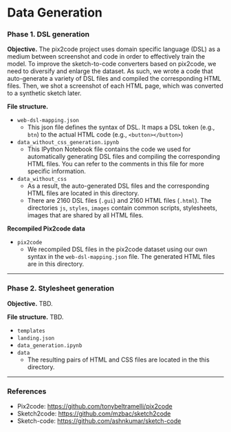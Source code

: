 # Data Generation



### Phase 1. DSL generation

**Objective.** The pix2code project uses domain specific language (DSL) as a medium between screenshot and code in order to effectively train the model. To improve the sketch-to-code converters based on pix2code, we need to diversify and enlarge the dataset. As such, we wrote a code that auto-generate a variety of DSL files and compiled the corresponding HTML files. Then, we shot a screenshot of each HTML page, which was converted to a synthetic sketch later.

**File structure.** 

- `web-dsl-mapping.json` 
  - This json file defines the syntax of DSL. It maps a DSL token (e.g., `btn`) to the actual HTML code (e.g., `<button></button>`)
- `data_without_css_generation.ipynb`
  - This IPython Notebook file contains the code we used for automatically generating DSL files  and compiling the corresponding HTML files. You can refer to the comments in this file for more specific information.
- `data_without_css`
  - As a result, the auto-generated DSL files and the corresponding HTML files are located in this directory. 
  - There are 2160 DSL files (`.gui`) and 2160 HTML files (`.html`). The directories `js`, `styles`, `images` contain common scripts, stylesheets, images that are shared by all HTML files.


**Recompiled Pix2code data**

- `pix2code`
  - We recompiled DSL files in the pix2code dataset using our own syntax in the `web-dsl-mapping.json` file. The generated HTML files are in this directory.

---

### Phase 2. Stylesheet generation

**Objective.** TBD.

**File structure.** TBD.

- `templates`
- `landing.json`
- `data_generation.ipynb`
- `data`
  - The resulting pairs of HTML and CSS files are located in the this directory.

---

### References

- Pix2code: https://github.com/tonybeltramelli/pix2code
- Sketch2code: https://github.com/mzbac/sketch2code
- Sketch-code: https://github.com/ashnkumar/sketch-code
